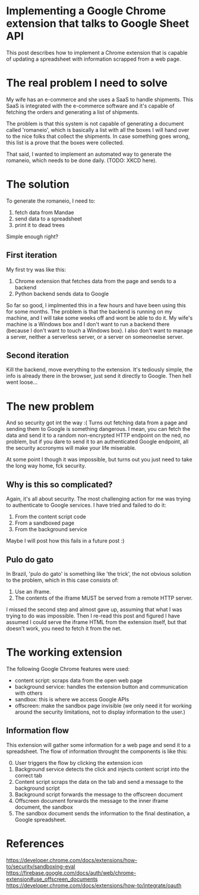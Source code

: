 # Implementing a Google Chrome extension that talks to Google Sheet API

This post describes how to implement a Chrome extension that is capable of
updating a spreadsheet with information scrapped from a web page.

# The real problem I need to solve

My wife has an e-commerce and she uses a SaaS to handle shipments. This
SaaS is integrated with the e-commerce software and it's capable of fetching
the orders and generating a list of shipments.

The problem is that this system is not capable of generating a document called
'romaneio', which is basically a list with all the boxes I will hand over to
the nice folks that collect the shipments. In case something goes wrong,
this list is a prove that the boxes were collected.

That said, I wanted to implement an automated way to generate the romaneio,
which needs to be done daily. (TODO: XKCD here).

# The solution

To generate the romaneio, I need to:

1. fetch data from Mandae
2. send data to a spreadsheet
3. print it to dead trees

Simple enough right?

## First iteration

My first try was like this:

1. Chrome extension that fetches data from the page and sends to a backend
2. Python backend sends data to Google

So far so good, I implmented this in a few hours and have been using this for
some months. The problem is that the backend is running on my machine, and
I will take some weeks off and wont be able to do it. My wife's machine is
a Windows box and I don't want to run a backend there (because I don't want to
touch a Windows box). I also don't want to manage a server, neither a serverless
server, or a server on someoneelse server.

## Second iteration

Kill the backend, move everything to the extension. It's tediously simple, the
info is already there in the browser, just send it directly to Google. Then
hell went loose...

# The new problem

And so security got int the way :( Turns out fetching data from a page and
sending them to Google is something dangerous. I mean, you can fetch the data
and send it to a random non-encrypted HTTP endpoint on the ned, no problem,
but if you dare to send it to an authenticated Google endpoint, all the security
accronyms will make your life miserable.

At some point I though it was impossible, but turns out you just need to take
the long way home, fck security.

## Why is this so complicated?

Again, it's all about security. The most challenging action for me was trying to
authenticate to Google services. I have tried and failed to do it:

1. From the content script code
2. From a sandboxed page
3. From the background service

Maybe I will post how this fails in a future post :)

## Pulo do gato

In Brazil, 'pulo do gato' is something like 'the trick', the not obvious
solution to the problem, which in this case consists of:

1. Use an iframe.
2. The contents of the iframe MUST be served from a remote HTTP server.

I missed the second step and almost gave up, assuming that what I was trying to
do was impossible. Then I re-read this post and figured I have assumed I could
serve the iframe HTML from the extension itself, but that doesn't work, you need
to fetch it from the net.

# The working extension

The following Google Chrome features were used:

- content script: scraps data from the open web page
- background service: handles the extension button and communication with others
- sandbox: this is where we access Google APIs
- offscreen: make the sandbox page invisible (we only need it for working around
  the security limitations, not to display information to the user.)

## Information flow

This extension will gather some information for a web page and send it to a
spreadsheet. The flow of information throught the components is like this:

0. User triggers the flow by clicking the extension icon
1. Background service detects the click and injects content script into the correct tab
2. Content script scraps the data on the tab and send a message to the background script
3. Background script forwards the message to the offscreen document
4. Offscreen document forwards the message to the inner iframe document, the sandbox
5. The sandbox document sends the information to the final destination, a Google spreadsheet.

# References

https://developer.chrome.com/docs/extensions/how-to/security/sandboxing-eval
https://firebase.google.com/docs/auth/web/chrome-extension#use_offscreen_documents
https://developer.chrome.com/docs/extensions/how-to/integrate/oauth
